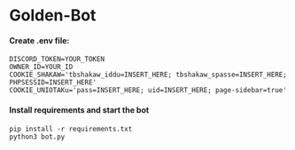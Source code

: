 # Golden-Bot

#### Create .env file:

```
DISCORD_TOKEN=YOUR_TOKEN
OWNER_ID=YOUR_ID
COOKIE_SHAKAW='tbshakaw_iddu=INSERT_HERE; tbshakaw_spasse=INSERT_HERE; PHPSESSID=INSERT_HERE'
COOKIE_UNIOTAKu='pass=INSERT_HERE; uid=INSERT_HERE; page-sidebar=true'
```

#### Install requirements and start the bot

```
pip install -r requirements.txt
python3 bot.py
```

